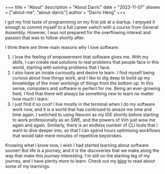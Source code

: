 +++
title = "About"
description = "About Darric"
date = "2023-11-07"
aliases = ["about-me", "about-darric"]
author = "Darric Heng"
+++

I got my first taste of programming on my first job at a startup. I enjoyed it enough to commit myself to a full career switch with a course from General Assembly. However, I was not prepared for the overflowing interest and passion that was to follow shortly after.

I think there are three main reasons why I love software:

1. I love the feeling of empowerment that software gives me. With my skills, I can create real solutions to real problems that people face in this world, starting with solving problems that I face.
2. I also have an innate curiousity and desire to learn. I find myself being curious about how things work, and I like to dig deep to build up my knowledge of the inner workings of things from the bottom up. In this sense, computers and software is perfect for me. Being an ever-growing field, I find that there will always be something new to learn no matter how much I learn.
3. I just find it so cool! I live mostly in the terminal when I do my software work now, and it is a world that has continued to amaze me time and time again. I switched to using Neovim as my IDE shortly before starting to work professionally as an SWE, and the powers of Vim just wow me again and again. Similarly, there is an endless number of CLI tools that I want to dive deeper into, so that I can spend hours optimising workflows that would take mere minutes of repetitive keystrokes.

Knowing what I know now, I wish I had started learning about software sooner! But life is a journey, and it is the discoveries that we make along the way that make this journey interesting. I'm still on the starting leg of my journey, and I have plenty more to learn. Check out my [blog](/posts) to read about some of my learnings.
